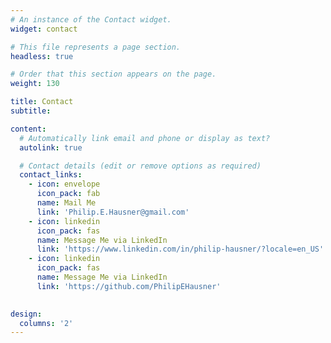 ```yaml
---
# An instance of the Contact widget.
widget: contact

# This file represents a page section.
headless: true

# Order that this section appears on the page.
weight: 130

title: Contact
subtitle:

content:
  # Automatically link email and phone or display as text?
  autolink: true

  # Contact details (edit or remove options as required)
  contact_links:
    - icon: envelope
      icon_pack: fab
      name: Mail Me
      link: 'Philip.E.Hausner@gmail.com'
    - icon: linkedin
      icon_pack: fas
      name: Message Me via LinkedIn
      link: 'https://www.linkedin.com/in/philip-hausner/?locale=en_US'
    - icon: linkedin
      icon_pack: fas
      name: Message Me via LinkedIn
      link: 'https://github.com/PhilipEHausner'
    

design:
  columns: '2'
---
```

